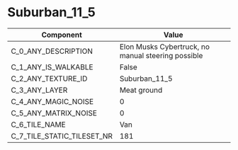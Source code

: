 

# Suburban_11_5



| Component | Value | 
|  --  |  --  | 
| C_0_ANY_DESCRIPTION | Elon Musks Cybertruck, no manual steering possible | 
| C_1_ANY_IS_WALKABLE | False | 
| C_2_ANY_TEXTURE_ID | Suburban_11_5 | 
| C_3_ANY_LAYER | Meat ground | 
| C_4_ANY_MAGIC_NOISE | 0 | 
| C_5_ANY_MATRIX_NOISE | 0 | 
| C_6_TILE_NAME | Van | 
| C_7_TILE_STATIC_TILESET_NR | 181 | 

